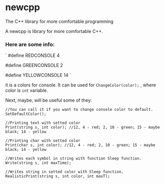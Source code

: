 # newcpp
The C++ library for more comfortable programming

A newcpp is library for more comfortable C++.

<h3>Here are some info:</h3>
`
  #define REDCONSOLE 4
  
  #define GREENCONSOLE 2
  
  #define YELLOWCONSOLE 14
`

it is a colors for console. It can be used for
`ChangeColor(color);`
, where color is `int` variable.

Next, maybe, will be useful some of they:

```
//You can call it if you want to change console color to default.
SetDefaultColor(); 

//Printing text with setted color
Print(string s, int color); //12, 4 - red; 2, 10 - green; 15 - maybe black; 14 - yellow

//Printing char with setted color
Print(char s, int color); //12, 4 - red; 2, 10 - green; 15 - maybe black; 14 - yellow

//Writes each symbol in string with function Sleep function.
Write(string s, int maxTime);

//Writes string in setted color with Sleep function.
RealisticPrint(string s, int color, int maxT);
```
